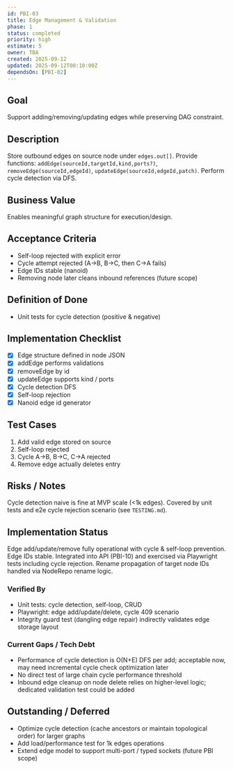 ```yaml
---
id: PBI-03
title: Edge Management & Validation
phase: 1
status: completed
priority: high
estimate: 5
owner: TBA
created: 2025-09-12
updated: 2025-09-12T00:10:00Z
dependsOn: [PBI-02]
---
```


## Goal
Support adding/removing/updating edges while preserving DAG constraint.

## Description
Store outbound edges on source node under `edges.out[]`. Provide functions: `addEdge(sourceId,targetId,kind,ports?)`, `removeEdge(sourceId,edgeId)`, `updateEdge(sourceId,edgeId,patch)`. Perform cycle detection via DFS.

## Business Value
Enables meaningful graph structure for execution/design.

## Acceptance Criteria
- Self-loop rejected with explicit error
- Cycle attempt rejected (A→B, B→C, then C→A fails)
- Edge IDs stable (nanoid)
- Removing node later cleans inbound references (future scope)

## Definition of Done
- Unit tests for cycle detection (positive & negative)

## Implementation Checklist
- [x] Edge structure defined in node JSON
- [x] addEdge performs validations
- [x] removeEdge by id
- [x] updateEdge supports kind / ports
- [x] Cycle detection DFS
- [x] Self-loop rejection
- [x] Nanoid edge id generator

## Test Cases
1. Add valid edge stored on source
2. Self-loop rejected
3. Cycle A->B, B->C, C->A rejected
4. Remove edge actually deletes entry

## Risks / Notes
Cycle detection naive is fine at MVP scale (<1k edges). Covered by unit tests and e2e cycle rejection scenario (see `TESTING.md`).

## Implementation Status
Edge add/update/remove fully operational with cycle & self-loop prevention. Edge IDs stable. Integrated into API (PBI-10) and exercised via Playwright tests including cycle rejection. Rename propagation of target node IDs handled via NodeRepo rename logic.

### Verified By
- Unit tests: cycle detection, self-loop, CRUD
- Playwright: edge add/update/delete, cycle 409 scenario
- Integrity guard test (dangling edge repair) indirectly validates edge storage layout

### Current Gaps / Tech Debt
- Performance of cycle detection is O(N+E) DFS per add; acceptable now, may need incremental cycle check optimization later
- No direct test of large chain cycle performance threshold
- Inbound edge cleanup on node delete relies on higher-level logic; dedicated validation test could be added

## Outstanding / Deferred
- Optimize cycle detection (cache ancestors or maintain topological order) for larger graphs
- Add load/performance test for 1k edges operations
- Extend edge model to support multi-port / typed sockets (future PBI scope)
